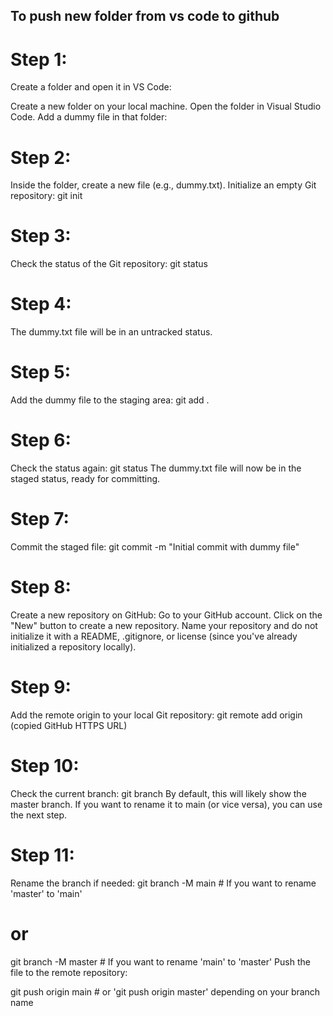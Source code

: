 ## To push new folder from vs code to github
# Step 1:
Create a folder and open it in VS Code:

Create a new folder on your local machine.
Open the folder in Visual Studio Code.
Add a dummy file in that folder:
# Step 2:
Inside the folder, create a new file (e.g., dummy.txt).
Initialize an empty Git repository:
git init
# Step 3:
Check the status of the Git repository:
git status
# Step 4:
The dummy.txt file will be in an untracked status.
# Step 5:
Add the dummy file to the staging area:
git add .
#  Step 6:
Check the status again:
git status
The dummy.txt file will now be in the staged status, ready for committing.
# Step 7:
Commit the staged file:
git commit -m "Initial commit with dummy file"
# Step 8:
Create a new repository on GitHub:
Go to your GitHub account.
Click on the "New" button to create a new repository.
Name your repository and do not initialize it with a README, .gitignore, or license (since you've already initialized a repository locally).
# Step 9:
Add the remote origin to your local Git repository:
git remote add origin (copied GitHub HTTPS URL)
# Step 10:
Check the current branch:
git branch
By default, this will likely show the master branch. If you want to rename it to main (or vice versa), you can use the next step.
# Step 11:
Rename the branch if needed:
git branch -M main  # If you want to rename 'master' to 'main'
# or
git branch -M master  # If you want to rename 'main' to 'master'
Push the file to the remote repository:

git push origin main  # or 'git push origin master' depending on your branch name
